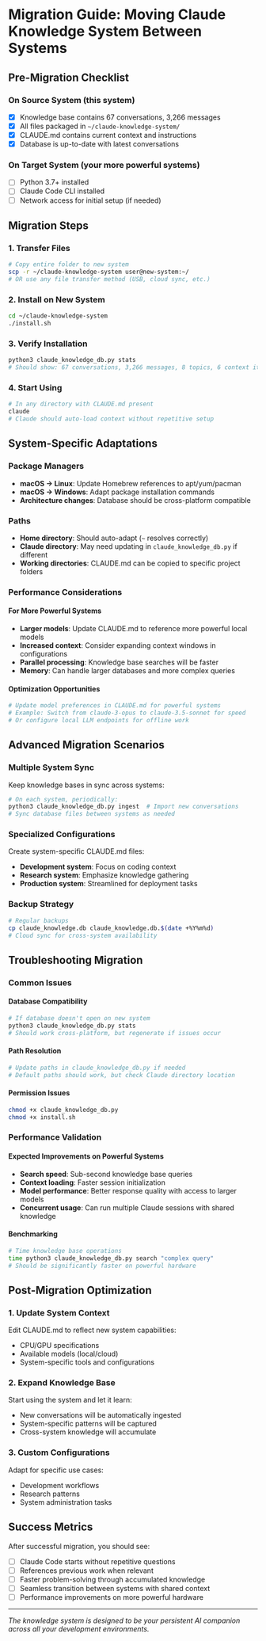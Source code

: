 # Migration Guide: Moving Claude Knowledge System Between Systems

## Pre-Migration Checklist

### On Source System (this system)
- [x] Knowledge base contains 67 conversations, 3,266 messages
- [x] All files packaged in `~/claude-knowledge-system/`
- [x] CLAUDE.md contains current context and instructions
- [x] Database is up-to-date with latest conversations

### On Target System (your more powerful systems)
- [ ] Python 3.7+ installed
- [ ] Claude Code CLI installed
- [ ] Network access for initial setup (if needed)

## Migration Steps

### 1. Transfer Files
```bash
# Copy entire folder to new system
scp -r ~/claude-knowledge-system user@new-system:~/
# OR use any file transfer method (USB, cloud sync, etc.)
```

### 2. Install on New System
```bash
cd ~/claude-knowledge-system
./install.sh
```

### 3. Verify Installation
```bash
python3 claude_knowledge_db.py stats
# Should show: 67 conversations, 3,266 messages, 8 topics, 6 context items
```

### 4. Start Using
```bash
# In any directory with CLAUDE.md present
claude
# Claude should auto-load context without repetitive setup
```

## System-Specific Adaptations

### Package Managers
- **macOS → Linux**: Update Homebrew references to apt/yum/pacman
- **macOS → Windows**: Adapt package installation commands
- **Architecture changes**: Database should be cross-platform compatible

### Paths
- **Home directory**: Should auto-adapt (`~` resolves correctly)
- **Claude directory**: May need updating in `claude_knowledge_db.py` if different
- **Working directories**: CLAUDE.md can be copied to specific project folders

### Performance Considerations

#### For More Powerful Systems
- **Larger models**: Update CLAUDE.md to reference more powerful local models
- **Increased context**: Consider expanding context windows in configurations
- **Parallel processing**: Knowledge base searches will be faster
- **Memory**: Can handle larger databases and more complex queries

#### Optimization Opportunities
```bash
# Update model preferences in CLAUDE.md for powerful systems
# Example: Switch from claude-3-opus to claude-3.5-sonnet for speed
# Or configure local LLM endpoints for offline work
```

## Advanced Migration Scenarios

### Multiple System Sync
Keep knowledge bases in sync across systems:
```bash
# On each system, periodically:
python3 claude_knowledge_db.py ingest  # Import new conversations
# Sync database files between systems as needed
```

### Specialized Configurations
Create system-specific CLAUDE.md files:
- **Development system**: Focus on coding context
- **Research system**: Emphasize knowledge gathering
- **Production system**: Streamlined for deployment tasks

### Backup Strategy
```bash
# Regular backups
cp claude_knowledge.db claude_knowledge.db.$(date +%Y%m%d)
# Cloud sync for cross-system availability
```

## Troubleshooting Migration

### Common Issues

#### Database Compatibility
```bash
# If database doesn't open on new system
python3 claude_knowledge_db.py stats
# Should work cross-platform, but regenerate if issues occur
```

#### Path Resolution
```bash
# Update paths in claude_knowledge_db.py if needed
# Default paths should work, but check Claude directory location
```

#### Permission Issues
```bash
chmod +x claude_knowledge_db.py
chmod +x install.sh
```

### Performance Validation

#### Expected Improvements on Powerful Systems
- **Search speed**: Sub-second knowledge base queries
- **Context loading**: Faster session initialization
- **Model performance**: Better response quality with access to larger models
- **Concurrent usage**: Can run multiple Claude sessions with shared knowledge

#### Benchmarking
```bash
# Time knowledge base operations
time python3 claude_knowledge_db.py search "complex query"
# Should be significantly faster on powerful hardware
```

## Post-Migration Optimization

### 1. Update System Context
Edit CLAUDE.md to reflect new system capabilities:
- CPU/GPU specifications
- Available models (local/cloud)
- System-specific tools and configurations

### 2. Expand Knowledge Base
Start using the system and let it learn:
- New conversations will be automatically ingested
- System-specific patterns will be captured
- Cross-system knowledge will accumulate

### 3. Custom Configurations
Adapt for specific use cases:
- Development workflows
- Research patterns
- System administration tasks

## Success Metrics

After successful migration, you should see:
- [ ] Claude Code starts without repetitive questions
- [ ] References previous work when relevant
- [ ] Faster problem-solving through accumulated knowledge
- [ ] Seamless transition between systems with shared context
- [ ] Performance improvements on more powerful hardware

---

*The knowledge system is designed to be your persistent AI companion across all your development environments.*